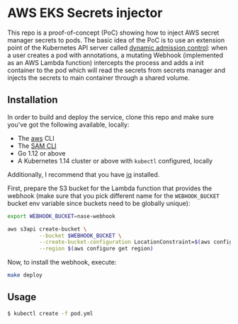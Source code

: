 # AWS EKS Secrets injector 

This repo is a proof-of-concept (PoC) showing how to inject AWS secret manager secrets to pods. The basic idea of the PoC is to use an extension point of the Kubernetes API server called [dynamic admission control](https://kubernetes.io/docs/reference/access-authn-authz/extensible-admission-controllers/): when a user creates a pod with annotations, a mutating Webhook (implemented as an AWS Lambda function) intercepts the process and adds a init container to the pod which will read the secrets from secrets manager and injects the secrets to main container through a shared volume.

## Installation

In order to build and deploy the service, clone this repo and make sure you've got the following available, locally:

- The [aws](https://docs.aws.amazon.com/cli/latest/userguide/cli-chap-install.html) CLI
- The [SAM CLI](https://github.com/awslabs/aws-sam-cli)
- Go 1.12 or above
- A Kubernetes 1.14 cluster or above with `kubectl` configured, locally

Additionally, I recommend that you have [jq](https://stedolan.github.io/jq/download/) installed.

First, prepare the S3 bucket for the Lambda function that provides the webhook (make sure that you pick different name for the `WEBHOOK_BUCKET` bucket env variable since buckets need to be globally unique):

```sh
export WEBHOOK_BUCKET=nase-webhook

aws s3api create-bucket \
          --bucket $WEBHOOK_BUCKET \
          --create-bucket-configuration LocationConstraint=$(aws configure get region) \
          --region $(aws configure get region)
```

Now, to install the webhook, execute:

```sh
make deploy
``` 

## Usage

```sh
$ kubectl create -f pod.yml

```
